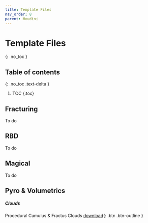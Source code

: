 ```yaml
---
title: Template Files
nav_order: 8
parent: Houdini
---
```


# Template Files
{: .no_toc }

## Table of contents
{: .no_toc .text-delta }

1. TOC
{:toc}

## Fracturing
To do

## RBD
To do

## Magical
To do

## Pyro & Volumetrics
##### Clouds
Procedural Cumulus & Fractus Clouds
[download](./samplefiles/volume/template_clouds_v001.hip){: .btn .btn-outline }
